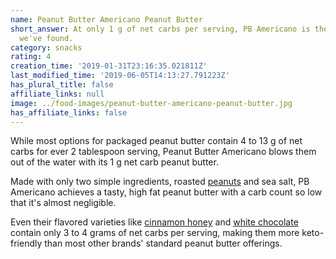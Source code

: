 ```yaml
---
name: Peanut Butter Americano Peanut Butter
short_answer: At only 1 g of net carbs per serving, PB Americano is the most keto-friendly
  we've found.
category: snacks
rating: 4
creation_time: '2019-01-31T23:16:35.021811Z'
last_modified_time: '2019-06-05T14:13:27.791223Z'
has_plural_title: false
affiliate_links: null
image: ../food-images/peanut-butter-americano-peanut-butter.jpg
has_affiliate_links: false
---
```

While most options for packaged peanut butter contain 4 to 13 g of net carbs for ever 2 tablespoon serving, Peanut Butter Americano blows them out of the water with its 1 g net carb peanut butter.

Made with only two simple ingredients, roasted [peanuts](/peanuts) and sea salt, PB Americano achieves a tasty, high fat peanut butter with a carb count so low that it's almost negligible.

Even their flavored varieties like [cinnamon honey](https://amzn.to/2WykWR6) and [white chocolate](https://amzn.to/2D28oZd) contain only 3 to 4 grams of net carbs per serving, making them more keto-friendly than most other brands' standard peanut butter offerings.
